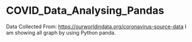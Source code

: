 # COVID_Data_Analysing_Pandas
Data Collected From: https://ourworldindata.org/coronavirus-source-data
I am showing all graph by using Python panda.
